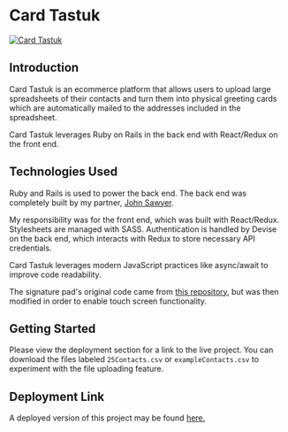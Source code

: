 # Card Tastuk

[![Card Tastuk](http://i.imgur.com/VJvo4Ry.png)](https://cardtastuk.herokuapp.com)
## Introduction
Card Tastuk is an ecommerce platform that allows users to upload large spreadsheets of their contacts and turn them into physical greeting cards which are automatically mailed to the addresses included in the spreadsheet.

Card Tastuk leverages Ruby on Rails in the back end with React/Redux on the front end.

## Technologies Used
Ruby and Rails is used to power the back end. The back end was completely built by my partner, [John Sawyer](https://github.com/sawyermerchant).

My responsibility was for the front end, which was built with React/Redux. Stylesheets are managed with SASS. Authentication is handled by Devise on the back end, which interacts with Redux to store necessary API credentials.

Card Tastuk leverages modern JavaScript practices like async/await to improve code readability.

The signature pad's original code came from [this repository](https://github.com/StrollHealth/react-signature), but was then modified in order to enable touch screen functionality.

## Getting Started
Please view the deployment section for a link to the live project. You can download the files labeled `25Contacts.csv` or `exampleContacts.csv` to experiment with the file uploading feature.

## Deployment Link
A deployed version of this project may be found [here.](https://cardtastuk.herokuapp.com)